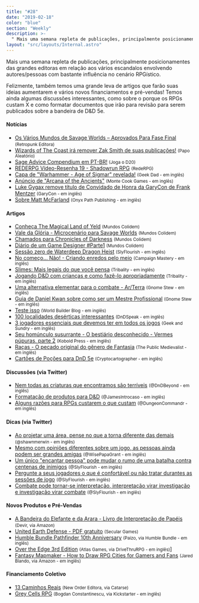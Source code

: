 ```yaml
---
title: "#28"
date: "2019-02-18"
color: "blue"
section: "Weekly"
description: >-
  " Mais uma semana repleta de publicações, principalmente posicionamentes das grandes editoras em relação aos vários escandalos envolvendo autores/pessoas com bastante influência no cenário RPGístico."
layout: "src/layouts/Internal.astro"
---
```


Mais uma semana repleta de publicações, principalmente posicionamentes das grandes editoras em relação aos vários escandalos envolvendo autores/pessoas com bastante influência no cenário RPGístico.

Felizmente, também temos uma grande leva de artigos que farão suas ideias aumentarem e vários novos financiamentos e pré-vendas! Temos ainda algumas discussões interessantes, como sobre o porque os RPGs custam X e como formatar documentos que irão para revisão para serem publicados sobre a bandeira de D&D 5e.

#### Notícias

- [Os Vários Mundos de Savage Worlds – Aprovados Para Fase Final] <small>(Retropunk Editora)</small>
- [Wizards of The Coast irá remover Zak Smith de suas publicações!] <small>(Papo Aleatório)</small>
- [Sage Advice Compendium em PT-BR!] <small>(Joga o D20)</small>
- [REDERPG Vídeo-Resenha 19 - Shadowrun RPG] <small>(RedeRPG)</small>
- [Capa de "Warhammer - Age of Sigmar" revelada!] <small>(Geek Dad - em inglês)</small>
- [Anúncio de "Arcana of the Ancients"] <small>(Monte Cook Games - em inglês)</small>
- [Luke Gygax remove título de Convidado de Honra da GaryCon de Frank Mentzer] <small>(GaryCon - em inglês)</small>
- [Sobre Matt McFarland] <small>(Onyx Path Publishing - em inglês)</small>

#### Artigos

- [Conheça The Magical Land of Yeld] <small>(Mundos Colidem)</small>
- [Vale da Glória - Microcenário para Savage Worlds] <small>(Mundos Colidem)</small>
- [Chamados para Chronicles of Darkness] <small>(Mundos Colidem)</small>
- [Diário de um Game Designer #Parte1] <small>(Mundos Colidem)</small>
- [Sessão zero de Waterdeep Dragon Heist] <small>(SlyFlourish - em inglês)</small>
- [No começo... Não! - Criando enredos pelo meio] <small>(Campaign Mastery - em inglês)</small>
- [Slimes: Mais legais do que você pensa] <small>(Tribality - em inglês)</small>
- [Jogando D&D com crianças e como fazê-lo apropriadamente] <small>(Tribality - em inglês)</small>
- [Uma alternativa elementar para o combate - Ar/Terra] <small>(Gnome Stew - em inglês)</small>
- [Guia de Daniel Kwan sobre como ser um Mestre Profissional] <small>(Gnome Stew - em inglês)</small>
- [Teste isso] <small>(World Builder Blog - em inglês)</small>
- [100 localidades desérticas interessantes] <small>(DnDSpeak - em inglês)</small>
- [3 jogadores essenciais que devemos ter em todos os jogos] <small>(Geek and Sundry - em inglês)</small>
- [Seu homúnculo susurrante - O bestiário desconhecido - Vermes púpuras, parte 2] <small>(Kobold Press - em inglês)</small>
- [Raças - O pecado original do gênero de Fantasia] <small>(The Public Medievalist - em inglês)</small>
- [Cartões de Poções para DnD 5e] <small>(Cryptocartographer - em inglês)</small>

#### Discussões (via Twitter)

- [Nem todas as criaturas que encontramos são terríveis] <small>(@DnDBeyond - em inglês)</small>
- [Formatação de produtos para D&D] <small>(@JamesIntrocaso - em inglês)</small>
- [Alguns razões para RPGs custarem o que custam] <small>(@DungeonCommandr - em inglês)</small>

#### Dicas (via Twitter)

- [Ao projetar uma área, pense no que a torna diferente das demais] <small>(@shawnmerwin - em inglês)</small>
- [Mesmo com opiniões diferentes sobre um jogo, as pessoas ainda podem ser grandes amigas] <small>(@WisePapaGrant - em inglês)</small>
- [Um único "encantar pessoa" pode mudar o rumo de uma batalha contra centenas de inimigos] <small>(@SlyFlourish - em inglês)</small>
- [Pergunte a seus jogadores o que é confortável ou não tratar durantes as sessões de jogo] <small>(@SlyFlourish - em inglês)</small>
- [Combate pode tornar-se interpretação, interpretação virar investigação e investigação virar combate] <small>(@SlyFlourish - em inglês)</small>

#### Novos Produtos e Pré-Vendas

- [A Bandeira do Elefante e da Arara - Livro de Interpretação de Papéis] <small>(Devir, via Amazon)</small>
- [United Earth Defense - PDF gratuito] <small>(Secular Games)</small>
- [Humble Bundle Pathfinder 10th Anniversary] <small>(Paizo, via Humble Bundle - em inglês)</small>
- [Over the Edge 3rd Edition] <small>(Atlas Games, via DriveThruRPG - em inglês)</small>]
- [Fantasy Mapmaker - How to Draw RPG Cities for Gamers and Fans] <small>(Jared Blando, via Amazon - em inglês)</small>

#### Financiamento Coletivo

- [13 Caminhos Reais] <small>(New Order Editora, via Catarse)</small>
- [Grey Cells RPG] <small>(Bogdan Constantinescu, via Kickstarter - em inglês)</small>

[os vários mundos de savage worlds – aprovados para fase final]: http://retropunk.net/editora/os-varios-mundos-de-savage-worlds-aprovados-para-fase-final/
[wizards of the coast irá remover zak smith de suas publicações!]: https://papoaleatorio.com.br/noticias/wizards-of-the-coast-ira-remover-zak-smith-de-suas-publicacoes/
[sage advice compendium em pt-br!]: https://jogaod20.blogspot.com/2019/02/sage-advice-compendium-PTBR.html
[rederpg vídeo-resenha 19 - shadowrun rpg]: https://www.rederpg.com.br/2019/02/19/rederpg-video-resenha-19-shadowrun-rpg/
[capa de "warhammer - age of sigmar" revelada!]: https://geekdad.com/2019/02/warhammer-age-of-sigmar-rpg-cover-reveal/
[anúncio de "arcana of the ancients"]: https://www.montecookgames.com/announcing-arcana-of-the-ancients/
[luke gygax remove título de convidado de honra da garycon de frank mentzer]: https://garycon.com/blog/2019/02/18/harbinger-unheeded/
[sobre matt mcfarland]: http://theonyxpath.com/about-matt-mcfarland/
[conheça the magical land of yeld]: https://www.mundoscolidem.com.br/conheca-the-magical-land-of-yeld/
[vale da glória - microcenário para savage worlds]: https://www.mundoscolidem.com.br/vale-da-gloria/
[chamados para chronicles of darkness]: https://www.mundoscolidem.com.br/chamados/
[diário de um game designer #parte1]: https://www.mundoscolidem.com.br/diarios-de-um-game-designer-parte-1/
[sessão zero de waterdeep dragon heist]: http://slyflourish.com/dragon_heist_session_zero.html
[no começo... não! - criando enredos pelo meio]: http://www.campaignmastery.com/blog/in-the-beginning-not/
[slimes: mais legais do que você pensa]: https://www.tribality.com/2019/02/18/slimes-cooler-than-you-might-think/
[jogando d&d com crianças e como fazê-lo apropriadamente]: https://www.tribality.com/2019/02/19/playing-dd-with-kids-and-how-to-do-it-properly/
[uma alternativa elementar para o combate - ar/terra]: https://gnomestew.com/an-elementary-alternative-to-combat-air-earth/
[guia de daniel kwan sobre como ser um mestre profissional]: https://gnomestew.com/daniel-kwans-guide-to-being-a-professional-gm/
[teste isso]: https://worldbuilderblog.me/2019/02/21/gimme-checks/
[100 localidades desérticas interessantes]: http://dndspeak.com/2019/02/100-interesting-desert-locations/
[3 jogadores essenciais que devemos ter em todos os jogos]: https://geekandsundry.com/3-essentials-rpg-players-should-bring-to-every-game/
[seu homúnculo susurrante - o bestiário desconhecido - vermes púpuras, parte 2]: https://koboldpress.com/your-whispering-homunculus-the-undiscovered-bestiary-purple-worms-part-two/
[raças - o pecado original do gênero de fantasia]: https://www.publicmedievalist.com/race-fantasy-genre/
[cartões de poções para dnd 5e]: https://www.cryptocartographer.net/blog/5e-dmg-potions
[nem todas as criaturas que encontramos são terríveis]: https://twitter.com/DnDBeyond/status/1097989402205159424
[formatação de produtos para d&d]: https://twitter.com/JamesIntrocaso/status/1099016063860330496
[alguns razões para rpgs custarem o que custam]: https://twitter.com/DungeonCommandr/status/1097299224289411072
[ao projetar uma área, pense no que a torna diferente das demais]: https://twitter.com/shawnmerwin/status/1097612862082691072
[mesmo com opiniões diferentes sobre um jogo, as pessoas ainda podem ser grandes amigas]: https://twitter.com/WisePapaGrant/status/1097376593222254593
[um único "encantar pessoa" pode mudar o rumo de uma batalha contra centenas de inimigos]: https://twitter.com/SlyFlourish/status/1097904053701492737
[pergunte a seus jogadores o que é confortável ou não tratar durantes as sessões de jogo]: https://twitter.com/SlyFlourish/status/1099383740223115264
[combate pode tornar-se interpretação, interpretação virar investigação e investigação virar combate]: https://twitter.com/SlyFlourish/status/1099761259392745474
[a bandeira do elefante e da arara - livro de interpretação de papéis]: https://www.amazon.com.br/dp/8575327194/
[united earth defense - pdf gratuito]: https://www.secular-games.com/loja/produto/united-earth-defense-pdf/
[humble bundle pathfinder 10th anniversary]: https://www.humblebundle.com/books/pathfinder-10th-anniversary-books
[over the edge 3rd edition]: https://www.drivethrurpg.com/product/267012/Over-the-Edge-3rd-Edition
[fantasy mapmaker - how to draw rpg cities for gamers and fans]: https://www.amazon.com/gp/product/1440354251/ref=dbs_a_def_rwt_bibl_vppi_i1
[13 caminhos reais]: https://www.catarse.me/13_caminhos-reais
[grey cells rpg]: https://www.kickstarter.com/projects/greycells/grey-cells-rpg

